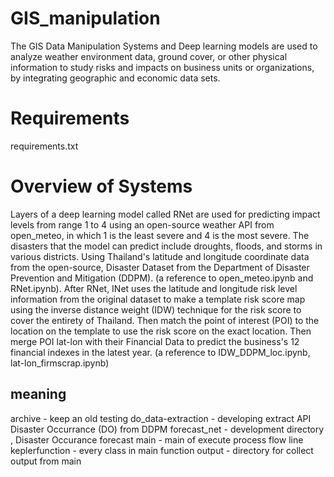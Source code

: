 # GIS_manipulation
  The GIS Data Manipulation Systems and Deep learning models are used to analyze weather environment data, ground cover, or other physical information to study risks and impacts on business units or organizations, by integrating geographic and economic data sets.

# Requirements
requirements.txt

# Overview of Systems
  Layers of a deep learning model called RNet are used for predicting impact levels from range 1 to 4 using an open-source weather API from open_meteo, in which 1 is the least severe and 4 is the most severe. The disasters that the model can predict include droughts, floods, and storms in various districts. Using Thailand's latitude and longitude coordinate data from the open-source, Disaster Dataset from the Department of Disaster Prevention and Mitigation (DDPM). (a reference to open_meteo.ipynb and RNet.ipynb). After RNet, INet uses the latitude and longitude risk level information from the original dataset to make a template risk score map using the inverse distance weight (IDW) technique for the risk score to cover the entirety of Thailand. Then match the point of interest (POI) to the location on the template to use the risk score on the exact location. Then merge POI lat-lon with their Financial Data to predict the business's 12 financial indexes in the latest year. (a reference to IDW_DDPM_loc.ipynb, lat-lon_firmscrap.ipynb)

## meaning
archive - keep an old testing
do_data-extraction - developing extract API Disaster Occurrance (DO) from DDPM
forecast_net - development directory , Disaster Occurance forecast 
main - main of execute process flow line
keplerfunction - every class in main function
output - directory for collect output from main
